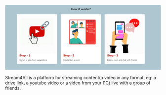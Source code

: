 ![Image](script.PNG)

Stream4All is a platform for streaming content(a video in any format. eg: a drive link, a youtube video or a video from your PC) live with a group of friends.
